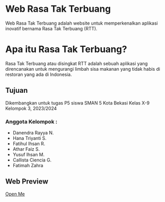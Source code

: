 # Web Rasa Tak Terbuang
Web Rasa Tak Terbuang adalah website untuk memperkenalkan aplikasi inovatif bernama Rasa Tak Terbuang (RTT).

# Apa itu Rasa Tak Terbuang?
Rasa Tak Terbuang atau disingkat RTT adalah sebuah aplikasi yang direncanakan untuk mengurangi limbah sisa makanan yang tidak habis di restoran yang ada di Indonesia.

## Tujuan
Dikembangkan untuk tugas P5 siswa SMAN 5 Kota Bekasi
Kelas X-9 Kelompok 3, 2023/2024

### Anggota Kelompok :
- Danendra Rayya N.
- Hana Triyanti S. 
- Fatihul Ihsan R.
- Athar Faiz S.
- Yusuf Ihsan M.
- Callista Ciencia G.
- Fatimah Zahra

## Web Preview
[Open Me](https://rasatakterbuang.mvffin.xyz)
